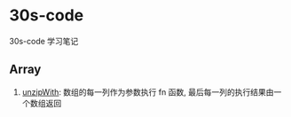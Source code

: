 # 30s-code

30s-code 学习笔记

## Array

1. [unzipWith](https://github.com/itsuki0927/30s-code/blob/Js/Array/unzipWith): 数组的每一列作为参数执行 fn 函数, 最后每一列的执行结果由一个数组返回
